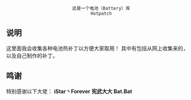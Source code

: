                              这是一个电池（Battery）库
                                    Hotpatch
## 说明
这里面我会收集各种电池热补丁以方便大家取用！
其中有包括从网上收集来的，以及自己制作的补丁。

## 鸣谢
特别感谢以下大佬：
**iStar丶Forever**
**宪武大大**
**Bat.Bat**